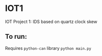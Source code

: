 # IOT1
IOT Project 1: IDS based on quartz clock skew

## To run:
Requires `python-can` library
`python main.py`
